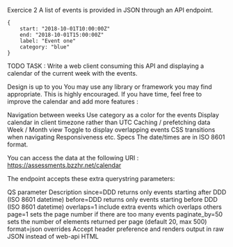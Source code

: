 
Exercice 2 
A list of events is provided in JSON through an API endpoint.

    {
        start: "2018-10-01T10:00:00Z"
        end: "2018-10-01T15:00:00Z"
        label: "Event one"
        category: "blue"
    }
TODO
TASK : Write a web client consuming this API and displaying a calendar of the current week with the events.

Design is up to you
You may use any library or framework you may find appropriate. This is highly encouraged.
If you have time, feel free to improve the calendar and add more features :

Navigation between weeks
Use category as a color for the events
Display calendar in client timezone rather than UTC
Caching / prefetching data
Week / Month view
Toggle to display overlapping events
CSS transitions when navigating
Responsiveness
etc.
Specs
The date/times are in ISO 8601 format.

You can access the data at the following URI : https://assessments.bzzhr.net/calendar

The endpoint accepts these extra querystring parameters:

QS parameter	Description
since=DDD	returns only events starting after DDD (ISO 8601 datetime)
before=DDD	returns only events starting before DDD (ISO 8601 datetime)
overlaps=1	include extra events which overlaps others
page=1	sets the page number if there are too many events
paginate_by=50	sets the number of elements returned per page (default 20, max 500)
format=json	overrides Accept header preference and renders output in raw JSON instead of web-api HTML